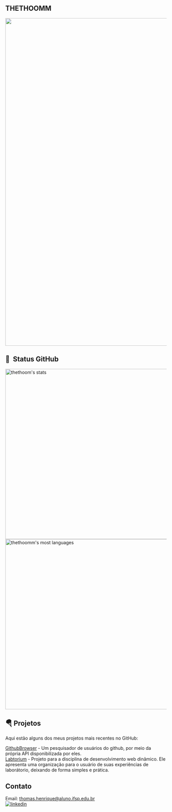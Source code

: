 ## THETHOOMM 

<!--   ![JavaScript](https://img.shields.io/badge/-JavaScript-05122A?style=flat&logo=javascript)&nbsp;
  ![C](https://img.shields.io/badge/-C-05122A?style=flat&logo=c)&nbsp;
  ![Python](https://img.shields.io/badge/-Python-05122A?style=flat&logo=python)&nbsp;
  ![Node.js](https://img.shields.io/badge/-Node.js-05122A?style=flat&logo=node.js)&nbsp;
  ![HTML](https://img.shields.io/badge/-HTML-05122A?style=flat&logo=HTML5)&nbsp;
  ![CSS](https://img.shields.io/badge/-CSS-05122A?style=flat&logo=CSS3&logoColor=1572B6)&nbsp;
  ![React](https://img.shields.io/badge/-React-05122A?style=flat&logo=react)&nbsp;
  ![Visual Studio Code](https://img.shields.io/badge/-Visual%20Studio%20Code-05122A?style=flat&logo=visual-studio-code&logoColor=007ACC)&nbsp;
  ![Git](https://img.shields.io/badge/-Git-05122A?style=flat&logo=git)&nbsp;
  ![GitHub](https://img.shields.io/badge/-GitHub-05122A?style=flat&logo=github)&nbsp; -->

<img align="top right" width="1020cm" margin="0cm" src="https://gist.github.com/thethoomm/6264d940e15697e4a3e4dc6187d27615.js">


<!--   - 🔥 Estudante do IFSP Campinas
  - 🛰 Atualmente estudando Kotlin e ReactJS
  - ❤ INFO por amor -->



## 🔮 &nbsp;Status GitHub 


<p align="left">
<img width="530em" src="https://github-readme-stats.vercel.app/api?username=thethoomm&show_icons=true&theme=radical" alt="thethoom's stats"/>
<img width="530em" src="https://github-readme-stats.vercel.app/api/top-langs/?username=thethoomm&layout=compact&theme=radical" alt="thethoomm's most languages"/>
</p>

## 🪂 Projetos
Aqui estão alguns dos meus projetos mais recentes no GitHub:

[GithubBrowser](https://github.com/thethoomm/githubbrowser) - Um pesquisador de usuários do github, por meio da própria API disponibilizada por eles. <br>
[Labtorium](https://github.com/thethoomm/labtorium_iwdproject) - Projeto para a disciplina de desenvolvimento web dinâmico. Ele apresenta uma organização para o usuário de suas experiências de laborátorio, deixando de forma simples e prática.<br>
## Contato

Email: [thomas.henrique@aluno.ifsp.edu.br](https://mail.google.com/mail/u/0/#inbox?compose=CllgCJlHmvqpXmdSNqdJZmxZJltCgJWGRxxWtfzVBzFglWLRQfJrvftznPllhvLpXRrxVsbCCWg)
<br>
<a href="https://linkedin.com/in/thomashssantos" target="_blank">
  <img align="center" src="https://img.shields.io/badge/-thethoomm-05122A?style=blueviolet&logo=linkedin" alt="linkedin"/>
</a>
<br>
